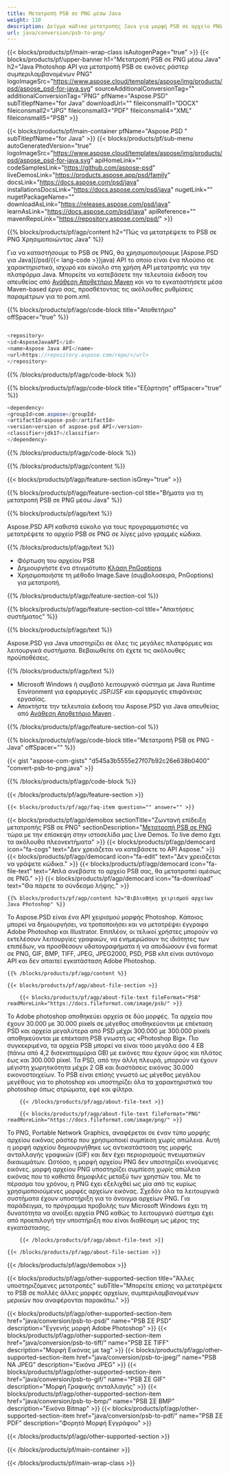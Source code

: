 ```yaml
---
title: Μετατροπή PSB σε PNG μέσω Java
weight: 110
description: Δείγμα κώδικα μετατροπής Java για μορφή PSB σε αρχείο PNG. Χρησιμοποιήστε αυτό το παράδειγμα κώδικα για να μετατρέψετε PSB σε PNG μέσα σε οποιαδήποτε εφαρμογή που βασίζεται στο Web ή στην Desktop Java.
url: java/conversion/psb-to-png/
---
```


{{< blocks/products/pf/main-wrap-class isAutogenPage="true" >}}
{{< blocks/products/pf/upper-banner h1="Μετατροπή PSB σε PNG μέσω Java" h2="Java Photoshop API για μετατροπή PSB σε εικόνες ράστερ συμπεριλαμβανομένων PNG" logoImageSrc="https://www.aspose.cloud/templates/aspose/img/products/psd/aspose_psd-for-java.svg" sourceAdditionalConversionTag="" additionalConversionTag="PNG" pfName="Aspose.PSD" subTitlepfName="for Java" downloadUrl="" fileiconsmall1="DOCX" fileiconsmall2="JPG" fileiconsmall3="PDF" fileiconsmall4="XML" fileiconsmall5="PSB" >}}

{{< blocks/products/pf/main-container pfName="Aspose.PSD " subTitlepfName="for Java" >}}
{{< blocks/products/pf/sub-menu autoGeneratedVersion="true" logoImageSrc="https://www.aspose.cloud/templates/aspose/img/products/psd/aspose_psd-for-java.svg" apiHomeLink="" codeSamplesLink="https://github.com/aspose-psd" liveDemosLink="https://products.aspose.app/psd/family" docsLink="https://docs.aspose.com/psd/java" installationsDocsLink="https://docs.aspose.com/psd/java" nugetLink="" nugetPackageName="" downloadAsLink="https://releases.aspose.com/psd/java" learnAsLink="https://docs.aspose.com/psd/java" apiReference="" mavenRepoLink="https://repository.aspose.com/psd/" >}}

{{% blocks/products/pf/agp/content h2="Πώς να μετατρέψετε το PSB σε PNG Χρησιμοποιώντας Java" %}}

 Για να καταστήσουμε το PSB σε PNG, θα χρησιμοποιήσουμε
 [Aspose.PSD για Java](/psd/{{< lang-code >}}java) 
 API το οποίο είναι ένα πλούσιο σε χαρακτηριστικά, ισχυρό και εύκολο στη χρήση API μετατροπής για την πλατφόρμα Java. Μπορείτε να κατεβάσετε την τελευταία έκδοση του απευθείας από
 [Ανάθεση Αποθετήριο Maven](https://repository.aspose.com/psd/) 
 και να το εγκαταστήσετε μέσα Maven-based έργο σας, προσθέτοντας τις ακόλουθες ρυθμίσεις παραμέτρων για το pom.xml.

{{% blocks/products/pf/agp/code-block title="Αποθετήριο" offSpacer="true" %}}

```cs

<repository>
<id>AsposeJavaAPI</id>
<name>Aspose Java API</name>
<url>https://repository.aspose.com/repo/</url>
</repository>

```

{{% /blocks/products/pf/agp/code-block %}}

{{% blocks/products/pf/agp/code-block title="Εξάρτηση" offSpacer="true" %}}

```cs
<dependency>
<groupId>com.aspose</groupId>
<artifactId>aspose-psd</artifactId>
<version>version of aspose-psd API</version>
<classifier>jdk17</classifier>
</dependency>

```

{{% /blocks/products/pf/agp/code-block %}}

{{% /blocks/products/pf/agp/content %}}

{{< blocks/products/pf/agp/feature-section isGrey="true" >}}

{{% blocks/products/pf/agp/feature-section-col title="Βήματα για τη μετατροπή PSB σε PNG μέσω Java" %}}

{{% blocks/products/pf/agp/text %}}

 Aspose.PSD API καθιστά εύκολο για τους προγραμματιστές να μετατρέψετε το αρχείο PSB σε PNG σε λίγες μόνο γραμμές κώδικα.

{{% /blocks/products/pf/agp/text %}}

- Φόρτωση του αρχείου PSB
- Δημιουργήστε ένα στιγμιότυπο [Κλάση PnGoptions](https://apireference.aspose.com/psd/java/com.aspose.psd.imageoptions/PngOptions)
- Χρησιμοποιήστε τη μέθοδο Image.Save (συμβολοσειρά, PnGoptions) για μετατροπή.

{{% /blocks/products/pf/agp/feature-section-col %}}

{{% blocks/products/pf/agp/feature-section-col title="Απαιτήσεις συστήματος" %}}

{{% blocks/products/pf/agp/text %}}

 Aspose.PSD για Java υποστηρίζει σε όλες τις μεγάλες πλατφόρμες και λειτουργικά συστήματα. Βεβαιωθείτε ότι έχετε τις ακόλουθες προϋποθέσεις.

{{% /blocks/products/pf/agp/text %}}

- Microsoft Windows ή συμβατό λειτουργικό σύστημα με Java Runtime Environment για εφαρμογές JSP/JSF και εφαρμογές επιφάνειας εργασίας.
- Αποκτήστε την τελευταία έκδοση του Aspose.PSD για Java απευθείας από
 [Ανάθεση Αποθετήριο Maven](https://repository.aspose.com/psd/)  .

{{% /blocks/products/pf/agp/feature-section-col %}}

{{% blocks/products/pf/agp/code-block title="Μετατροπή PSB σε PNG - Java" offSpacer="" %}}

{{< gist "aspose-com-gists" "d545a3b5555e27f07b92c26e638b0400" "convert-psb-to-png.java" >}}

{{% /blocks/products/pf/agp/code-block %}}

{{< /blocks/products/pf/agp/feature-section >}}

    {{< blocks/products/pf/agp/faq-item question="" answer="" >}}
 

<!-- aboutfile Starts -->

{{< blocks/products/pf/agp/demobox sectionTitle="Ζωντανή επίδειξη μετατροπής PSB σε PNG" sectionDescription="[Μετατροπή PSB σε PNG](https://products.aspose.app/psd/conversion/psb-to-png) τώρα με την επίσκεψη στην ιστοσελίδα μας Live Demos. Το live demo έχει τα ακόλουθα πλεονεκτήματα" >}}
        {{< blocks/products/pf/agp/democard icon="fa-cogs" text="Δεν χρειάζεται να κατεβάσετε το API Aspose." >}}
        {{< blocks/products/pf/agp/democard icon="fa-edit" text="Δεν χρειάζεται να γράψετε κώδικα." >}}
        {{< blocks/products/pf/agp/democard icon="fa-file-text" text="Απλά ανεβάστε το αρχείο PSB σας, θα μετατραπεί αμέσως σε PNG." >}}
        {{< blocks/products/pf/agp/democard icon="fa-download" text="Θα πάρετε το σύνδεσμο λήψης." >}}

    {{% blocks/products/pf/agp/content h2="Βιβλιοθήκη χειρισμού αρχείων Java Photoshop" %}}

 Το Aspose.PSD είναι ένα API χειρισμού μορφής Photoshop. Κάποιος μπορεί να δημιουργήσει, να τροποποιήσει και να μετατρέψει έγγραφα Adobe Photoshop και Illustrator. Επιπλέον, οι τελικοί χρήστες μπορούν να εκτελέσουν λειτουργίες γραφικών, να ενημερώσουν τις ιδιότητες των επιπέδων, να προσθέσουν υδατογραφήματα ή να αποδώσουν ένα format σε PNG, GIF, BMP, TIFF, JPEG, JPEG2000, PSD, PSB κλπ είναι αυτόνομο API και δεν απαιτεί εγκατάσταση Adobe Photoshop. 



    {{% /blocks/products/pf/agp/content %}}

    {{< blocks/products/pf/agp/about-file-section >}}

        {{< blocks/products/pf/agp/about-file-text fileFormat="PSB" readMoreLink="https://docs.fileformat.com/image/psb/" >}}

Το Adobe photoshop αποθηκεύει αρχεία σε δύο μορφές. Τα αρχεία που έχουν 30.000 με 30.000 pixels σε μέγεθος αποθηκεύονται με επέκταση PSD και αρχεία μεγαλύτερα από PSD μέχρι 300.000 με 300.000 pixels αποθηκεύονται με επέκταση PSB γνωστή ως «Photoshop Big». Πιο συγκεκριμένα, τα αρχεία PSB μπορεί να είναι τόσο μεγάλα όσο 4 EB (πάνω από 4,2 δισεκατομμύρια GB) με εικόνες που έχουν ύψος και πλάτος έως και 300.000 pixel. Τα PSD, από την άλλη πλευρά, μπορούν να έχουν μέγιστη χωρητικότητα μέχρι 2 GB και διαστάσεις εικόνας 30.000 εικονοστοιχείων. Το PSB είναι επίσης γνωστό ως μέγεθος μεγάλου μεγέθους για το photoshop και υποστηρίζει όλα τα χαρακτηριστικά του photoshop όπως στρώματα, εφέ και φίλτρα.


        {{< /blocks/products/pf/agp/about-file-text >}}

        {{< blocks/products/pf/agp/about-file-text fileFormat="PNG" readMoreLink="https://docs.fileformat.com/image/png/" >}}

Το PNG, Portable Network Graphics, αναφέρεται σε έναν τύπο μορφής αρχείου εικόνας ράστερ που χρησιμοποιεί συμπίεση χωρίς απώλεια. Αυτή η μορφή αρχείου δημιουργήθηκε ως αντικατάσταση της μορφής ανταλλαγής γραφικών (GIF) και δεν έχει περιορισμούς πνευματικών δικαιωμάτων. Ωστόσο, η μορφή αρχείου PNG δεν υποστηρίζει κινούμενες εικόνες. μορφή αρχείου PNG υποστηρίζει συμπίεση χωρίς απώλεια εικόνας που το καθιστά δημοφιλές μεταξύ των χρηστών του. Με το πέρασμα του χρόνου, η PNG έχει εξελιχθεί ως μία από τις κυρίως χρησιμοποιούμενες μορφές αρχείων εικόνας. Σχεδόν όλα τα λειτουργικά συστήματα έχουν υποστήριξη για το άνοιγμα αρχείων PNG. Για παράδειγμα, το πρόγραμμα προβολής των Microsoft Windows έχει τη δυνατότητα να ανοίξει αρχεία PNG καθώς το λειτουργικό σύστημα έχει από προεπιλογή την υποστήριξη που είναι διαθέσιμη ως μέρος της εγκατάστασης.


        {{< /blocks/products/pf/agp/about-file-text >}}

    {{< /blocks/products/pf/agp/about-file-section >}}

{{< /blocks/products/pf/agp/demobox >}}

<!-- aboutfile Ends -->

{{< blocks/products/pf/agp/other-supported-section title="Άλλες υποστηριζόμενες μετατροπές" subTitle="Μπορείτε επίσης να μετατρέψετε το PSB σε πολλές άλλες μορφές αρχείων, συμπεριλαμβανομένων μερικών που αναφέρονται παρακάτω." >}}

{{< blocks/products/pf/agp/other-supported-section-item href="java/conversion/psb-to-psd/" name="PSB ΣΕ PSD" description="Εγγενής μορφή Adobe Photoshop" >}}
{{< blocks/products/pf/agp/other-supported-section-item href="java/conversion/psb-to-tiff/" name="PSB ΣΕ TIFF" description="Μορφή Εικόνας με tag" >}}
{{< blocks/products/pf/agp/other-supported-section-item href="java/conversion/psb-to-jpeg/" name="PSB ΝΑ JPEG" description="Εικόνα JPEG" >}}
{{< blocks/products/pf/agp/other-supported-section-item href="java/conversion/psb-to-gif/" name="PSB ΣΕ GIF" description="Μορφή Γραφικής ανταλλαγής" >}}
{{< blocks/products/pf/agp/other-supported-section-item href="java/conversion/psb-to-bmp/" name="PSB ΣΕ BMP" description="Εικόνα Bitmap" >}}
{{< blocks/products/pf/agp/other-supported-section-item href="java/conversion/psb-to-pdf/" name="PSB ΣΕ PDF" description="Φορητό Μορφή Εγγράφου" >}}

{{< /blocks/products/pf/agp/other-supported-section >}}

{{< /blocks/products/pf/main-container >}}
    
{{< /blocks/products/pf/main-wrap-class >}}
